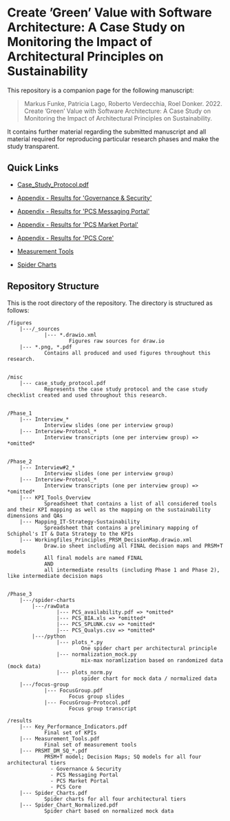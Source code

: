 # Create ’Green’ Value with Software Architecture: A Case Study on Monitoring the Impact of Architectural Principles on Sustainability

This repository is a companion page for the following manuscript:

> Markus Funke, Patricia Lago, Roberto Verdecchia, Roel Donker. 2022. Create ’Green’ Value with Software Architecture: A Case Study on Monitoring the Impact of Architectural Principles on Sustainability.

It contains further material regarding the submitted manuscript and all material required for reproducing particular research phases and make the study transparent.

Quick Links
---------------

* [Case_Study_Protocol.pdf](misc/case_study_protocol.pdf)

* [Appendix - Results for 'Governance & Security'](results/PRSMT_DM_SQ_Gov-Sec.pdf)
* [Appendix - Results for 'PCS Messaging Portal'](results/PRSMT_DM_SQ_PCS-Messaging.pdf)
* [Appendix - Results for 'PCS Market Portal'](results/PRSMT_DM_SQ_PCS-Market.pdf)
* [Appendix - Results for 'PCS Core'](results/PRSMT_DM_SQ_PCS-Core.pdf)

* [Measurement Tools](results/Measurement_Tools.pdf)
* [Spider Charts](results/Spider_Charts.pdf)


Repository Structure
---------------
This is the root directory of the repository. The directory is structured as follows:

```
/figures
    |---/_sources
            |--- *.drawio.xml
                    Figures raw sources for draw.io
    |--- *.png, *.pdf
            Contains all produced and used figures throughout this research.


/misc
    |--- case_study_protocol.pdf
            Represents the case study protocol and the case study checklist created and used throughout this research.


/Phase_1
    |--- Interview_*
            Interview slides (one per interview group)
    |--- Interview-Protocol_*
            Interview transcripts (one per interview group) => *omitted*


/Phase_2
    |--- Interview#2_*
            Interview slides (one per interview group)
    |--- Interview-Protocol_*
            Interview transcripts (one per interview group) => *omitted*
    |--- KPI_Tools_Overview
            Spreadsheet that contains a list of all considered tools and their KPI mapping as well as the mapping on the sustainability dimensions and QAs
    |--- Mapping_IT-Strategy-Sustainability
            Spreadsheet that contains a preliminary mapping of Schiphol's IT & Data Strategy to the KPIs
    |--- Workingfiles_Principles_PRSM_DecisionMap.drawio.xml
            Draw.io sheet including all FINAL decision maps and PRSM+T models
            All final models are named FINAL
            AND
            all intermediate results (including Phase 1 and Phase 2), like intermediate decision maps


/Phase_3
    |---/spider-charts
        |---/rawData
                |--- PCS_availability.pdf => *omitted*
                |--- PCS_BIA.xls => *omitted*
                |--- PCS_SPLUNK.csv => *omitted*
                |--- PCS_Qualys.csv => *omitted*
        |---/python
                |--- plots_*.py
                        One spider chart per architectural principle
                |--- normalization_mock.py
                        mix-max noramlization based on randomized data (mock data)
                |--- plots_norm.py
                        spider chart for mock data / normalized data
    |---/focus-group
            |--- FocusGroup.pdf
                    Focus group slides
            |--- FocusGroup-Protocol.pdf
                    Focus group transcript

/results
    |--- Key_Performance_Indicators.pdf
            Final set of KPIs
    |--- Measurement_Tools.pdf
            Final set of measurement tools
    |--- PRSMT_DM_SQ_*.pdf
            PRSM+T model; Decision Maps; SQ models for all four architectural tiers
              - Governance & Security
              - PCS Messaging Portal
              - PCS Market Portal
              - PCS Core
    |--- Spider_Charts.pdf
            Spider charts for all four architectural tiers
    |--- Spider_Chart_Normalized.pdf
            Spider chart based on normalized mock data
```
